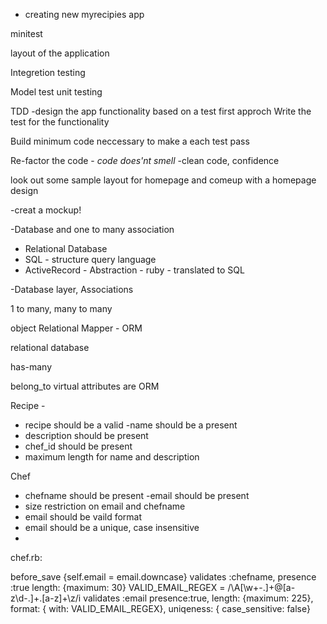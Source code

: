 - creating new myrecipies app
 
 minitest

 layout of the application

 Integretion testing

 Model test unit testing

 TDD -design the app functionality based on a test first approch
 Write the test for the functionality

 Build minimum code neccessary to make a each test pass

 Re-factor the code - *code does'nt smell* -clean code, confidence

  look out some sample layout for homepage and comeup with a homepage design

  -creat a mockup!

  -Database and one to many association

  - Relational Database
  - SQL - structure query language
  - ActiveRecord - Abstraction - ruby - translated to SQL


  -Database layer, Associations

  1 to many, many to many

  object Relational Mapper - ORM

  relational database

  has-many

  belong_to
  virtual attributes are
  ORM

  Recipe -
  - recipe should be a valid
  -name should be a present
  - description should be present
  - chef_id should be present
  - maximum length for name and description


  Chef
- chefname should be present 
 -email should be present
 - size restriction on email and chefname
 - email should be vaild format
 - email should be a unique, case insensitive
 -
 chef.rb:

before_save {self.email = email.downcase}
validates :chefname, presence :true length: {maximum: 30}
VALID_EMAIL_REGEX = /\A[\w+\-.]+@[a-z\d\-.]+\.[a-z]+\z/i
validates :email presence:true, length: {maximum: 225},
     format: { with: VALID_EMAIL_REGEX},
     uniqeness: { case_sensitive: false}